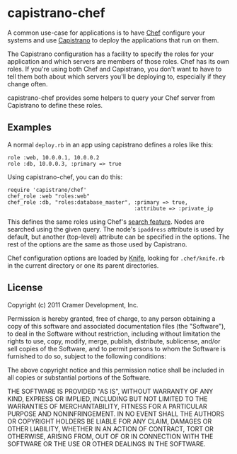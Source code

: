 capistrano-chef
===============

A common use-case for applications is to have [Chef](http://www.opscode.com/chef/) configure your systems and use [Capistrano](http://capify.org/) to deploy the applications that run on them.

The Capistrano configuration has a facility to specify the roles for your application and which servers are members of those roles. Chef has its own roles. If you're using both Chef and Capistrano, you don't want to have to tell them both about which servers you'll be deploying to, especially if they change often.

capistrano-chef provides some helpers to query your Chef server from Capistrano to define these roles.

Examples
--------

A normal `deploy.rb` in an app using capistrano defines a roles like this:

    role :web, 10.0.0.1, 10.0.0.2
    role :db, 10.0.0.3, :primary => true

Using capistrano-chef, you can do this:

    require 'capistrano/chef'
    chef_role :web "roles:web"
    chef_role :db, "roles:database_master", :primary => true,
                                            :attribute => :private_ip

This defines the same roles using Chef's [search feature](http://wiki.opscode.com/display/chef/Search). Nodes are searched using the given query. The node's `ipaddress` attribute is used by default, but another (top-level) attribute can be specified in the options. The rest of the options are the same as those used by Capistrano.

Chef configuration options are loaded by [Knife](http://wiki.opscode.com/display/chef/Knifehttp://wiki.opscode.com/display/chef/Knife), looking for `.chef/knife.rb` in the current directory or one its parent directories.

License
-------

Copyright (c) 2011 Cramer Development, Inc.

Permission is hereby granted, free of charge, to any person obtaining a copy of this software and associated documentation files (the "Software"), to deal in the Software without restriction, including without limitation the rights to use, copy, modify, merge, publish, distribute, sublicense, and/or sell copies of the Software, and to permit persons to whom the Software is furnished to do so, subject to the following conditions:

The above copyright notice and this permission notice shall be included in all copies or substantial portions of the Software.

THE SOFTWARE IS PROVIDED "AS IS", WITHOUT WARRANTY OF ANY KIND, EXPRESS OR IMPLIED, INCLUDING BUT NOT LIMITED TO THE WARRANTIES OF MERCHANTABILITY, FITNESS FOR A PARTICULAR PURPOSE AND NONINFRINGEMENT. IN NO EVENT SHALL THE AUTHORS OR COPYRIGHT HOLDERS BE LIABLE FOR ANY CLAIM, DAMAGES OR OTHER LIABILITY, WHETHER IN AN ACTION OF CONTRACT, TORT OR OTHERWISE, ARISING FROM, OUT OF OR IN CONNECTION WITH THE SOFTWARE OR THE USE OR OTHER DEALINGS IN THE SOFTWARE.
